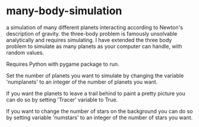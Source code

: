 # many-body-simulation
a simulation of many different planets interacting according to Newton's description of gravity. the three-body problem is famously unsolvable analytically and requires simulating. I have extended the three body problem to simulate as many planets as your computer can handle, with random values. 

Requires Python with pygame package to run. 

Set the number of planets you want to simulate by changing the variable 'numplanets' to an integer of the number of planets you want. 

If you want the planets to leave a trail behind to paint a pretty picture you can do so by setting 'Tracer' variable to True.

If you want to change the number of stars on the background you can do so by setting variable 'numstars' to an integer of the number of stars you want.
